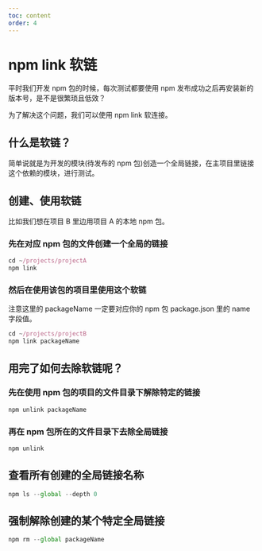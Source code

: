 ```yaml
---
toc: content
order: 4
---
```


# npm link 软链

平时我们开发 npm 包的时候，每次测试都要使用 npm 发布成功之后再安装新的版本号，是不是很繁琐且低效？

为了解决这个问题，我们可以使用 npm link 软连接。

## 什么是软链？

简单说就是为开发的模块(待发布的 npm 包)创造一个全局链接，在主项目里链接这个依赖的模块，进行测试。

## 创建、使用软链

比如我们想在项目 B 里边用项目 A 的本地 npm 包。

### 先在对应 npm 包的文件创建一个全局的链接

```js
cd ~/projects/projectA
npm link
```

### 然后在使用该包的项目里使用这个软链

注意这里的 packageName 一定要对应你的 npm 包 package.json 里的 name 字段值。

```js
cd ~/projects/projectB
npm link packageName
```

## 用完了如何去除软链呢？

### 先在使用 npm 包的项目的文件目录下解除特定的链接

```js
npm unlink packageName
```

### 再在 npm 包所在的文件目录下去除全局链接

```js
npm unlink
```

## 查看所有创建的全局链接名称

```js
npm ls --global --depth 0
```

## 强制解除创建的某个特定全局链接

```js
npm rm --global packageName
```
